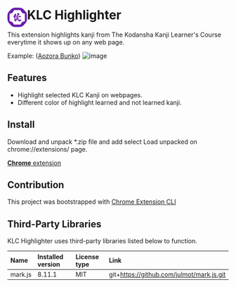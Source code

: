 # <img src="public/icons/icon_128.png" width="45" align="left"> KLC Highlighter

This extension highlights kanji from The Kodansha Kanji Learner's Course everytime it shows up on any web page.</br>

Example:
([Aozora Bunko](https://www.aozora.gr.jp/))
![image](https://github.com/fu-penzi/klc-highlighter/assets/56361974/3177abe1-7e6a-4738-94a2-a730a1257a1b)

## Features

- Highlight selected KLC Kanji on webpages.
- Different color of highlight learned and not learned kanji.

## Install
Download and unpack *.zip file and add select Load unpacked on chrome://extensions/ page.

[**Chrome** extension](https://github.com/fu-penzi/klc-highlighter/releases) <!-- TODO: Add chrome extension link inside parenthesis -->

## Contribution

This project was bootstrapped with [Chrome Extension CLI](https://github.com/dutiyesh/chrome-extension-cli)

## Third-Party Libraries

KLC Highlighter uses third-party libraries listed below to function.

<!-- The following table is generated using the command `npm run license-report:markdown`. -->

| Name    | Installed version | License type | Link                                      |
| :------ | :---------------- | :----------- | :---------------------------------------- |
| mark.js | 8.11.1            | MIT          | git+https://github.com/julmot/mark.js.git |
